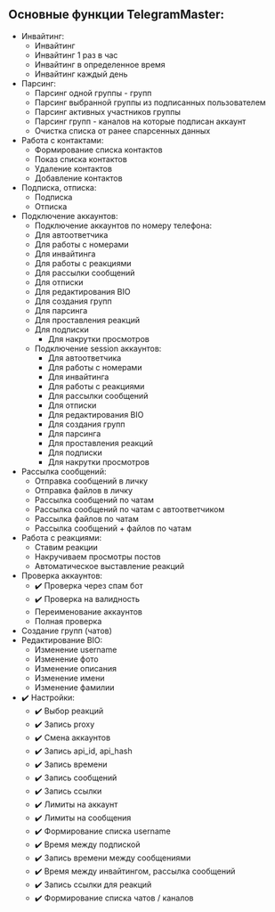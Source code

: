 <h2>Основные функции TelegramMaster:</h2>

- Инвайтинг:
    - Инвайтинг
    - Инвайтинг 1 раз в час
    - Инвайтинг в определенное время
    - Инвайтинг каждый день
- Парсинг:
    - Парсинг одной группы - групп
    - Парсинг выбранной группы из подписанных пользователем
    - Парсинг активных участников группы
    - Парсинг групп - каналов на которые подписан аккаунт
    - Очистка списка от ранее спарсенных данных
- Работа с контактами:
    - Формирование списка контактов
    - Показ списка контактов
    - Удаление контактов
    - Добавление контактов
- Подписка, отписка:
    - Подписка
    - Отписка
- Подключение аккаунтов:
    - Подключение аккаунтов по номеру телефона:
    - Для автоответчика
    - Для работы с номерами
    - Для инвайтинга
    - Для работы с реакциями
    - Для рассылки сообщений
    - Для отписки
    - Для редактирования BIO
    - Для создания групп
    - Для парсинга
    - Для проставления реакций
    - Для подписки
        - Для накрутки просмотров
    - Подключение session аккаунтов:
        - Для автоответчика
        - Для работы с номерами
        - Для инвайтинга
        - Для работы с реакциями
        - Для рассылки сообщений
        - Для отписки
        - Для редактирования BIO
        - Для создания групп
        - Для парсинга
        - Для проставления реакций
        - Для подписки
        - Для накрутки просмотров
- Рассылка сообщений:
    - Отправка сообщений в личку
    - Отправка файлов в личку
    - Рассылка сообщений по чатам
    - Рассылка сообщений по чатам с автоответчиком
    - Рассылка файлов по чатам
    - Рассылка сообщений + файлов по чатам
- Работа с реакциями:
    - Ставим реакции
    - Накручиваем просмотры постов
    - Автоматическое выставление реакций
- Проверка аккаунтов:
    - ✔️ Проверка через спам бот
    - ✔️ Проверка на валидность
    - Переименование аккаунтов
    - Полная проверка
- Создание групп (чатов)
- Редактирование BIO:
    - Изменение username
    - Изменение фото
    - Изменение описания
    - Изменение имени
    - Изменение фамилии
- ✔️ Настройки:
    - ✔️ Выбор реакций
    - ✔️ Запись proxy
    - ✔️ Смена аккаунтов
    - ✔️ Запись api_id, api_hash
    - ✔️ Запись времени
    - ✔️ Запись сообщений
    - ✔️ Запись ссылки
    - ✔️ Лимиты на аккаунт
    - ✔️ Лимиты на сообщения
    - ✔️ Формирование списка username
    - ✔️ Время между подпиской
    - ✔️ Запись времени между сообщениями
    - ✔️ Время между инвайтингом, рассылка сообщений
    - ✔️ Запись ссылки для реакций
    - ✔️ Формирование списка чатов / каналов
